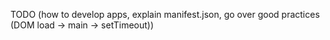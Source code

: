 TODO (how to develop apps, explain manifest.json, go over good practices (DOM load -> main -> setTimeout))